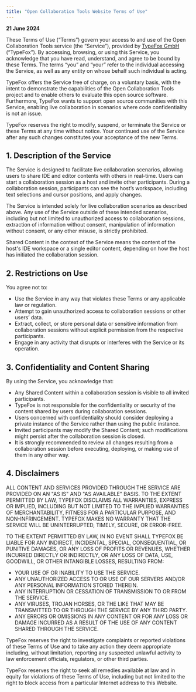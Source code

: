 ```yaml
---
title: "Open Collaboration Tools Website Terms of Use"
---
```


**21 June 2024**

These Terms of Use (“Terms”) govern your access to and use of the Open Collaboration Tools service (the “Service”), provided by [TypeFox GmbH](https://www.typefox.io/) (“TypeFox”). By accessing, browsing, or using this Service, you acknowledge that you have read, understand, and agree to be bound by these Terms. The terms “you” and “your” refer to the individual accessing the Service, as well as any entity on whose behalf such individual is acting.

TypeFox offers the Service free of charge, on a voluntary basis, with the intent to demonstrate the capabilities of the Open Collaboration Tools project and to enable others to evaluate this open source software. Furthermore, TypeFox wants to support open source communities with this Service, enabling live collaboration in scenarios where code confidentiality is not an issue.

TypeFox reserves the right to modify, suspend, or terminate the Service or these Terms at any time without notice. Your continued use of the Service after any such changes constitutes your acceptance of the new Terms.

## 1. Description of the Service

The Service is designed to facilitate live collaboration scenarios, allowing users to share IDE and editor contents with others in real-time. Users can start a collaboration session as a host and invite other participants. During a collaboration session, participants can see the host’s workspace, including text selections and cursor positions, and apply changes.

The Service is intended solely for live collaboration scenarios as described above. Any use of the Service outside of these intended scenarios, including but not limited to unauthorized access to collaboration sessions, extraction of information without consent, manipulation of information without consent, or any other misuse, is strictly prohibited.

Shared Content in the context of the Service means the content of the host's IDE workspace or a single editor content, depending on how the host has initiated the collaboration session.

## 2. Restrictions on Use

You agree not to:
- Use the Service in any way that violates these Terms or any applicable law or regulation.
- Attempt to gain unauthorized access to collaboration sessions or other users’ data.
- Extract, collect, or store personal data or sensitive information from collaboration sessions without explicit permission from the respective participants.
- Engage in any activity that disrupts or interferes with the Service or its operation.

## 3. Confidentiality and Content Sharing

By using the Service, you acknowledge that:
- Any Shared Content within a collaboration session is visible to all invited participants.
- TypeFox is not responsible for the confidentiality or security of the content shared by users during collaboration sessions.
- Users concerned with confidentiality should consider deploying a private instance of the Service rather than using the public instance.
- Invited participants may modify the Shared Content; such modifications might persist after the collaboration session is closed.
- It is strongly recommended to review all changes resulting from a collaboration session before executing, deploying, or making use of them in any other way.

## 4. Disclaimers

ALL CONTENT AND SERVICES PROVIDED THROUGH THE SERVICE ARE PROVIDED ON AN "AS IS" AND "AS AVAILABLE" BASIS. TO THE EXTENT PERMITTED BY LAW, TYPEFOX DISCLAIMS ALL WARRANTIES, EXPRESS OR IMPLIED, INCLUDING BUT NOT LIMITED TO THE IMPLIED WARRANTIES OF MERCHANTABILITY, FITNESS FOR A PARTICULAR PURPOSE, AND NON-INFRINGEMENT. TYPEFOX MAKES NO WARRANTY THAT THE SERVICE WILL BE UNINTERRUPTED, TIMELY, SECURE, OR ERROR-FREE.

TO THE EXTENT PERMITTED BY LAW, IN NO EVENT SHALL TYPEFOX BE LIABLE FOR ANY INDIRECT, INCIDENTAL, SPECIAL, CONSEQUENTIAL, OR PUNITIVE DAMAGES, OR ANY LOSS OF PROFITS OR REVENUES, WHETHER INCURRED DIRECTLY OR INDIRECTLY, OR ANY LOSS OF DATA, USE, GOODWILL, OR OTHER INTANGIBLE LOSSES, RESULTING FROM:
- YOUR USE OF OR INABILITY TO USE THE SERVICE.
- ANY UNAUTHORIZED ACCESS TO OR USE OF OUR SERVERS AND/OR ANY PERSONAL INFORMATION STORED THEREIN.
- ANY INTERRUPTION OR CESSATION OF TRANSMISSION TO OR FROM THE SERVICE.
- ANY VIRUSES, TROJAN HORSES, OR THE LIKE THAT MAY BE TRANSMITTED TO OR THROUGH THE SERVICE BY ANY THIRD PARTY.
- ANY ERRORS OR OMISSIONS IN ANY CONTENT OR FOR ANY LOSS OR DAMAGE INCURRED AS A RESULT OF THE USE OF ANY CONTENT SHARED THROUGH THE SERVICE.

TypeFox reserves the right to investigate complaints or reported violations of these Terms of Use and to take any action they deem appropriate including, without limitation, reporting any suspected unlawful activity to law enforcement officials, regulators, or other third parties.

TypeFox reserves the right to seek all remedies available at law and in equity for violations of these Terms of Use, including but not limited to the right to block access from a particular Internet address to this Website.
